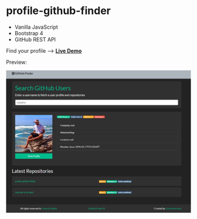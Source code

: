 # profile-github-finder

- Vanilla JavaScript
- Bootstrap 4
- GitHub REST API

Find your profile --> **[Live Demo](https://kubalino.github.io/profile-github-finder/)**

Preview: 

![alt text](https://github.com/kubalino/profile-github-finder/blob/master/resources/pscreen.PNG?raw=true)

